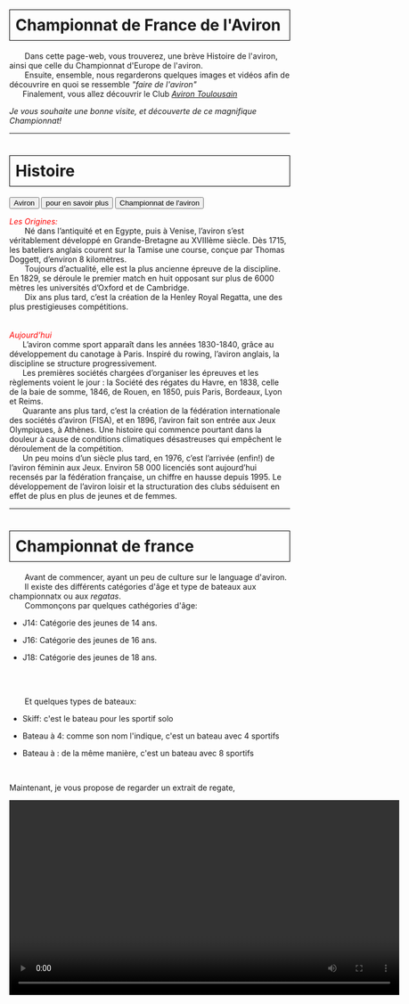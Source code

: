 <html>
 <head>
    <meta charset="utf-8"/>
    <link href="style.css" rel="stylesheet" type="text/css"/>
     <link rel="stylesheet" href="https://www.w3schools.com/w3css/4/w3.css" />
 </head>
 <body>
  <h1 id="h1" style="border: 1px solid black; padding: 10px;"><b>Championnat de France de l'Aviron</b></h1>
  <p id="p1">&nbsp;&nbsp;&nbsp;&nbsp;&nbsp;&nbsp; Dans cette page-web, vous trouverez, une brève Histoire de l'aviron, ainsi que celle du Championnat d'Europe de l'aviron. 
  <br>&nbsp;&nbsp;&nbsp;&nbsp;&nbsp;&nbsp; Ensuite, ensemble, nous regarderons quelques images et vidéos afin de découvrire en quoi se ressemble <i>"faire de l'aviron"</i>
  <br>&nbsp;&nbsp;&nbsp;&nbsp;&nbsp;&nbsp;Finalement, vous allez découvrir le Club <i><a href="https://aviron-toulousain.assoconnect.com/page/1093325-presentation">Aviron Toulousain</a></i></P>
  <p id="p2" style="align:right;"> <i> Je vous souhaite une bonne visite, et découverte de ce magnifique Championnat!</i></p>
  <hr>

 <div class="w3-container">
  <div class="w3-padding">   <h1 id="h2" style="border: 1px solid black; padding: 10px;"><b>Histoire</b></h1></div>

  <div class="w3-bar w3-black">
    <button class="w3-bar-item w3-button tablink w3-red" onclick="openCity(event,'1')">Aviron</button>
    <button class="w3-bar-item w3-button tablink" onclick="openCity(event,'3')">pour en savoir plus</button>
    <button class="w3-bar-item w3-button tablink" onclick="openCity(event,'2')">Championnat de l'aviron</button>
 </div>  
  
  <div id="1" class="w3-container w3-border city">
   <p id="p2"><i style="color:red;">Les Origines:</i>
   <br>&nbsp;&nbsp;&nbsp;&nbsp;&nbsp;&nbsp; Né dans l’antiquité et en Egypte, puis à Venise, l’aviron s’est véritablement développé en  Grande-Bretagne au XVIIIème siècle. Dès 1715, les bateliers anglais courent sur la Tamise une course, conçue par Thomas Doggett, d’environ 8 kilomètres.
   <br>&nbsp;&nbsp;&nbsp;&nbsp;&nbsp;&nbsp;  Toujours d’actualité, elle est la plus ancienne épreuve de la discipline. En 1829, se déroule le premier match en huit opposant sur plus de 6000 mètres les universités d’Oxford et de Cambridge.
   <br>&nbsp;&nbsp;&nbsp;&nbsp;&nbsp;&nbsp; Dix ans plus tard, c’est la création de la Henley Royal Regatta, une des plus prestigieuses compétitions.<br>   
   <br><br><i style="color:red;">Aujourd’hui</i>
   <br>&nbsp;&nbsp;&nbsp;&nbsp;&nbsp;&nbsp;L’aviron comme sport apparaît dans les années 1830-1840, grâce au développement du canotage à Paris. Inspiré du rowing, l’aviron anglais, la discipline se structure progressivement.
   <br>&nbsp;&nbsp;&nbsp;&nbsp;&nbsp;&nbsp;Les premières sociétés chargées d’organiser les épreuves et les règlements voient le jour : la Société des régates du Havre, en 1838, celle de la baie de somme, 1846, de Rouen, en 1850, puis Paris, Bordeaux, Lyon et Reims.
   <br>&nbsp;&nbsp;&nbsp;&nbsp;&nbsp;&nbsp;Quarante ans plus tard, c’est la création de la fédération internationale des sociétés d’aviron (FISA), et en 1896, l’aviron fait son entrée aux Jeux Olympiques, à Athènes. Une histoire qui commence pourtant dans la douleur à cause de conditions climatiques désastreuses qui empêchent le déroulement de la compétition.
   <br>&nbsp;&nbsp;&nbsp;&nbsp;&nbsp;&nbsp;Un peu moins d’un siècle plus tard, en 1976, c’est l’arrivée (enfin!) de l’aviron féminin aux Jeux. Environ 58 000 licenciés sont aujourd’hui recensés par la fédération française, un chiffre en hausse depuis 1995. Le développement de l’aviron loisir et la structuration des clubs séduisent en effet de plus en plus de jeunes et de femmes.
   </P>
 
  </div>
  <div id="3" class="w3-container w3-border city" style="display:none">
  <p id="p2">Pour avoir d'information vous pouver consulter <a href="https://www.snenghien.com/histoire-et-technique-de-laviron/">ici (S.N.E)</a> ou <a href="https://fr.wikipedia.org/wiki/Aviron_(sport)">ici (wikipédia)</a>.<br> Vous pouvez également visiter le site internet de <a href="https://www.ffaviron.fr/ffa/ambitions/notre-histoire">Fédération Française d'Aviron (FFA)</a></p>
   <embed type="application/pdf" src="images\1.pdf" width="800" height="1000" />
  </div>


  <div id="2" class="w3-container w3-border city" style="display:none">
   <p id="p2">&nbsp;&nbsp;&nbsp;&nbsp;&nbsp;&nbsp; <b>Les championnats d'Europe</b> de 1893 à 1973 ont la particularité d'être ouverts aux rameurs d'autres continents. Au congrès annuel de la Fédération internationale des sociétés d'aviron (FISA) d'octobre 1974, il est décidé de la suppression des championnats d'Europe, supplantés par les Championnats du monde hors année olympique ; les autres compétitions continentales (compétitions panaméricaines, asiatiques et africaines) peuvent être conservées mais sont réservés désormais aux rameurs des continents concernés.
   <br><br>&nbsp;&nbsp;&nbsp;&nbsp;&nbsp;&nbsp;La compétition est recréée en 2007.
   <br><br>&nbsp;&nbsp;&nbsp;&nbsp;&nbsp;&nbsp;L'édition 2020, initialement prévue du 5 au 7 juin à Poznań (Pologne) est reportée, en raison de la pandémie de Covid-19. Elle se déroule finalement du 9 au 11 octobre, dans la même ville.
   <br><br>Pour savoir l'histoire de Championnat de France de l'aviron, je vous invite consulter le site internet de <a href="https://www.ffaviron.fr/ffa/ambitions/notre-histoire">Fédération Française d'Aviron (FFA)</a></p>
  </div>
  <hr>
 <h1 id="h2" style="border: 1px solid black; padding: 10px;"><b>Championnat de france</b></h1>
 <p id="p2">&nbsp;&nbsp;&nbsp;&nbsp;&nbsp;&nbsp; Avant de commencer, ayant un peu de culture sur le language d'aviron. 
 <br>&nbsp;&nbsp;&nbsp;&nbsp;&nbsp;&nbsp; Il existe des différents catégories d'âge et type de bateaux aux championnatx ou aux <i>regatas</i>.
 <br>&nbsp;&nbsp;&nbsp;&nbsp;&nbsp;&nbsp; Commonçons par quelques cathégories d'âge:</p>
 <ul>
    <li><p id="p2">J14: Catégorie des jeunes de 14 ans.</p> </li>
    <li><p id="p2">J16: Catégorie des jeunes de 16 ans.</p> </li>
    <li><p id="p2">J18: Catégorie des jeunes de 18 ans. </p></li>
 </ul>
 <br><br><p id="p2">&nbsp;&nbsp;&nbsp;&nbsp;&nbsp;&nbsp; Et quelques types de bateaux:</p>
 <ul>
 <li><p id="p2">Skiff: c'est le bateau pour les sportif solo</p></li>
 <li><p id="p2">Bateau à 4: comme son nom l'indique, c'est un bateau avec 4 sportifs</p></li>
 <li><p id="p2">Bateau à : de la même manière, c'est un bateau avec 8 sportifs</p></li>
 </ul>
 <br> <p id="p2">Maintenant, je vous propose de regarder un extrait de regate, </p>

 <video src="images/1.mp4" width="700" controls/>

 <hr>
  <h1 id="h2" style="border: 1px solid black; padding: 10px;"><b>Aviron Touousain</b></h1>
  <img src=images/2.png>
  <p id="p2">&nbsp;&nbsp;&nbsp;&nbsp;&nbsp;&nbsp; Aviron Toulousain, est un club d'aviron à Tolouse, à côté du State de Touloue. La particularité de ce club, déjà c'est le club de on frère, et la deuxième raison de mon choix, leur niveau élevé, en club, ils étaient champion de France de Championnat de France l'aviron en 2023, et vise-champion de celui de 2024. 
  <br><br>Ainsi, je vous laisse découvrire certaines des images qui sont juste en-dessous, et je vous propose d'aller voir leur site internet, et découvrire d'avantage leur galerie, <a href="">ici</a></p>
  <img src=images/3.png>
  <img src=images/8.png>








 
 <script>
 function openCity(evt, cityName) {
  var i, x, tablinks;
  x = document.getElementsByClassName("city");
  for (i = 0; i < x.length; i++) {
    x[i].style.display = "none";
  }
  tablinks = document.getElementsByClassName("tablink");
  for (i = 0; i < x.length; i++) {
    tablinks[i].className = tablinks[i].className.replace(" w3-red", "");
  }
  document.getElementById(cityName).style.display = "block";
  evt.currentTarget.className += " w3-red";
 }
 </script>
 </body>
</html>